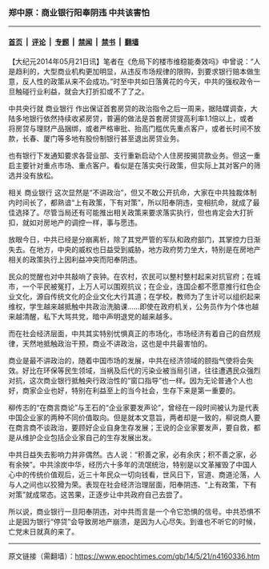 ### 郑中原：商业银行阳奉阴违 中共该害怕

---

#### [首页](../../../..?n4160336) &nbsp;|&nbsp; [评论](../../../../../epoch-comment?n4160336) &nbsp;|&nbsp; [专题](../../../../../epoch-special?n4160336) &nbsp;|&nbsp; [禁闻](../../../../../epoch-news?n4160336) &nbsp;|&nbsp; [禁书](../../../../../books?n4160336) &nbsp;|&nbsp; [翻墙](https://github.com/gfw-breaker/nogfw/blob/master/README.md?n4160336)


<div class="post_content" id="artbody" itemprop="articleBody">
 <!-- article content begin -->
 <p>
  【大纪元2014年05月21日讯】笔者在《危局下的楼市维稳能奏效吗》中曾说：“人是趋利的，大型商业机构更加明显，从违反市场规律的限购，到要求银行赔本做生意，反人性的政策从来不会成功。”时至中共如日落黄花的今天，中共的强权政令一旦触碰行业利益，就会大打折扣或不了了之。
 </p>
 <p>
  中共央行就
  <ok href="https://www.epochtimes.com/gb/tag/%E5%95%86%E4%B8%9A%E9%93%B6%E8%A1%8C.html">
   商业银行
  </ok>
  作出保证首套房贷的政治指令之后一周来，据陆媒调查，大陆多地银行依然持续收紧房贷，普遍的做法是首套房贷提高利率1.1倍以上，或者将房贷与理财产品捆绑，或者严格审批、抬高门槛优先重点客户，或者长时间不放款，长春、厦门等多地有股份制银行甚至退出房贷业务。
 </p>
 <p>
  也有银行下发通知要求各营业部、支行重新启动个人住房按揭贷款业务。但这一重启主要针对重点市场、重点客户。看似是在落实央行政策，但实际上其对客户的筛选并没有放松。
 </p>
 <p>
  相关
  <ok href="https://www.epochtimes.com/gb/tag/%E5%95%86%E4%B8%9A%E9%93%B6%E8%A1%8C.html">
   商业银行
  </ok>
  这次显然是“不讲政治”，但又不敢公开抗命，大家在中共独裁体制内时间长了，都熟谙“上有政策，下有对策”，所以阳奉阴违，变相抗命，就成了最佳选择了。尽管当局还有可能推出相关政策来要求落实执行，但也肯定会大打折扣，就如对房地产的调控一样，事与愿违。
 </p>
 <p>
  放眼今日，中共已经是分崩离析，除了其党严管的军队和政府部门，其掌控力日渐失去。在地方，中央的威权也日益受到威胁，地方政府势力坐大，特别是在房地产相关的政策执行上因利益冲突而阳奉阴违。
 </p>
 <p>
  民众的觉醒也对中共敲响了丧钟。在农村，农民可以整村整村起来对抗官府；在城市，一个平民被冤打，上万人可以围观抗议；在企业，连国企都不愿意推行红色企业文化，源自传统文化的企业文化大行其道；在学校，教师为了生计可以组织起来维权，学生越来越抵触中共政治洗脑课……即使在政府机关，公务员作为个体也越来越清醒，私下大骂共党，暗中声明退党的越来越多。
 </p>
 <p>
  而在社会经济层面，中共其实特别忧惧真正的市场化，市场经济有着自己的自然规律，天然地抵触政治干预，商业不讲政治，这也是中共最害怕的。
 </p>
 <p>
  商业是最不讲政治的，随着中国市场的发展，中共在经济领域的颐指气使将会失效。好比在环保等民生领域，当祸及后代的污染业被当局引进，往往遭遇民众强烈对抗，这次商业银行抵触央行政治性的“窗口指导”也一样。因为无论普通个人也好，商家企业也好，特别在利益至上的当今社会，生存下来是第一重要的。
 </p>
 <p>
  柳传志的“在商言商论”与王石的“企业家要发声论”，曾经在一段时间被认为是代表中国企业家的两种不同价值取向。但是就本文意旨，两者却是一致的，柳说商人要在商言商不谈政治，要顾好企业自身生存发展；王说的企业家要发声，要自救，都是从维护企业包括企业家自己的生存发展出发。
 </p>
 <p>
  中共日益失去影响力并非偶然。古人说：“积善之家，必有余庆；积不善之家，必有余殃”。中共涂炭中华，经历六十多年的流氓统治，特别是以文革摧毁了中国人心中的传统价值观后，近三十年民众一切向钱看，世风日下，官道、商道沦落，人与人之间也以狡猾为荣。表现在社会经济治理层面，阳奉阴违、“上有政策，下有对策”就成常态。这苦果，正逐步让中共政府自己去尝了。
 </p>
 <p>
  所以说，商业银行一旦阳奉阴违，对中共而言是一个令它恐惧的信号。中共恐惧不止是因为银行“停贷”会导致房地产崩溃，是因为人心尽失。到谁也不听它的时候，亡党末日就真的来了。
 </p>
 <!-- article content end -->
 <div id="below_article_ad">
 </div>
</div>


---

原文链接（需翻墙）：https://www.epochtimes.com/gb/14/5/21/n4160336.htm